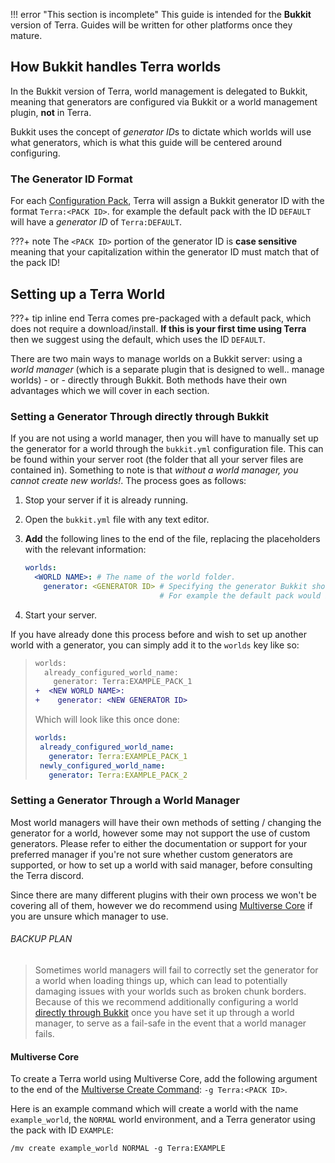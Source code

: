 !!! error "This section is incomplete"
    This guide is intended for the **Bukkit** version of Terra. Guides will be written for other platforms once they
    mature.

## How Bukkit handles Terra worlds

In the Bukkit version of Terra, world management is delegated to Bukkit, meaning that generators are configured via Bukkit or a world management plugin, **not** in Terra.

Bukkit uses the concept of *generator ID*s to dictate which worlds will use what generators, which is what this guide
will be centered around configuring.

### The Generator ID Format

For each [Configuration Pack](./Config-Packs), Terra will assign a Bukkit generator ID with the format
`Terra:<PACK ID>`. for example the default pack with the ID `DEFAULT` will have a *generator ID* of `Terra:DEFAULT`.

???+ note
    The `<PACK ID>` portion of the generator ID is **case sensitive** meaning that your capitalization within the generator
    ID must match that of the pack ID!

## Setting up a Terra World

???+ tip inline end
    Terra comes pre-packaged with a default pack, which does not require a download/install. **If this is your first time
    using Terra** then we suggest using the default, which uses the ID `DEFAULT`.

There are two main ways to manage worlds on a Bukkit server: using a *world
manager* (which is a separate plugin that is designed to well.. manage worlds) - or - directly through Bukkit.
Both methods have their own advantages which we will cover in each section.

### Setting a Generator Through directly through Bukkit

If you are not using a world manager, then you will have to manually set up the generator for a world through the
`bukkit.yml` configuration file. This can be found within your server root (the folder that all your server files are
contained in). Something to note is that *without a world manager, you cannot create new worlds!*. The process goes as follows:

1. Stop your server if it is already running.

2. Open the `bukkit.yml` file with any text editor.

3. **Add** the following lines to the end of the file, replacing the placeholders with the relevant information:

    ```yaml
    worlds:
      <WORLD NAME>: # The name of the world folder.
        generator: <GENERATOR ID> # Specifying the generator Bukkit should use for the world.
                                  # For example the default pack would be Terra:DEFAULT
    ```

4. Start your server.

If you have already done this process before and wish to set up another world with a generator, you can simply add it to
the `worlds` key like so:

>```diff
> worlds:
>   already_configured_world_name: 
>     generator: Terra:EXAMPLE_PACK_1
>+  <NEW WORLD NAME>: 
>+    generator: <NEW GENERATOR ID>
>```
>
>Which will look like this once done:
>
>```yaml
>worlds:
>  already_configured_world_name:
>    generator: Terra:EXAMPLE_PACK_1
>  newly_configured_world_name:
>    generator: Terra:EXAMPLE_PACK_2
>```

### Setting a Generator Through a World Manager

Most world managers will have their own methods of setting / changing the generator for a world, however some may not
support the use of custom generators. Please refer to either the documentation or support for your preferred manager if
you're not sure whether custom generators are supported, or how to set up a world with said manager, before consulting
the Terra discord.

Since there are many different plugins with their own process we won't be covering all of them, however we do recommend
using [Multiverse Core](https://github.com/Multiverse/Multiverse-Core/wiki) if you are unsure which manager to use.

###### BACKUP PLAN

> Sometimes world managers will fail to correctly set the generator for a world when loading things up, which can lead
> to potentially damaging issues with your worlds such as broken chunk borders. Because of this we recommend additionally
> configuring a world [directly through Bukkit](#setting-a-generator-through-directly-through-bukkit) once you have set
> it up through a world manager, to serve as a fail-safe in the event that a world manager fails.

#### Multiverse Core

To create a Terra world using Multiverse Core, add the following argument to the end of the
[Multiverse Create Command](https://github.com/Multiverse/Multiverse-Core/wiki/Command-Reference#create-command):
`-g Terra:<PACK ID>`.

Here is an example command which will create a world with the name `example_world`, the `NORMAL` world environment, and
a Terra generator using the pack with ID `EXAMPLE`:

`/mv create example_world NORMAL -g Terra:EXAMPLE`
